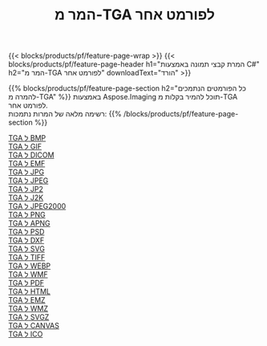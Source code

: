 ﻿---
title: המר מ-TGA לפורמט אחר 
weight: 3920
url: /he/java/conversion/from/tga 
lang: he
langdirlevel: 2
locales: zh-hans,ja,it,ru,de,es,fr,nl,id,lt,pl,pt,vi,tr,ko,zh-hant,ar,hi,th,sv,cs,uk,he
description: באמצעות Aspose.Imaging תוכל להמיר בקלות מ-TGA לפורמט אחר
---

{{< blocks/products/pf/feature-page-wrap >}}
{{< blocks/products/pf/feature-page-header h1="המרת קבצי תמונה באמצעות C#" h2="המר מ-TGA לפורמט אחר" downloadText="הורד" >}}


{{% blocks/products/pf/feature-page-section  h2="כל הפורמטים הנתמכים להמרה מ-TGA" %}}
באמצעות Aspose.Imaging תוכל להמיר בקלות מ-TGA לפורמט אחר.
<br/>
רשימה מלאה של המרות נתמכות:
{{% /blocks/products/pf/feature-page-section %}}
<div class="container-fluid productfamilypage bg-gray">
    <div class="convertypes bg-gray agp-content section">
        <div class="container">
		<div class="row other-converters">
		    <div class='col-md-2 other-converter remove-lp remove-rp'><a href="/imaging/he/java/conversion/tga-to-bmp" >TGA ל BMP</a></div><div class='col-md-2 other-converter remove-lp remove-rp'><a href="/imaging/he/java/conversion/tga-to-gif" >TGA ל GIF</a></div><div class='col-md-2 other-converter remove-lp remove-rp'><a href="/imaging/he/java/conversion/tga-to-dicom" >TGA ל DICOM</a></div><div class='col-md-2 other-converter remove-lp remove-rp'><a href="/imaging/he/java/conversion/tga-to-emf" >TGA ל EMF</a></div><div class='col-md-2 other-converter remove-lp remove-rp'><a href="/imaging/he/java/conversion/tga-to-jpg" >TGA ל JPG</a></div><div class='col-md-2 other-converter remove-lp remove-rp'><a href="/imaging/he/java/conversion/tga-to-jpeg" >TGA ל JPEG</a></div><div class='col-md-2 other-converter remove-lp remove-rp'><a href="/imaging/he/java/conversion/tga-to-jp2" >TGA ל JP2</a></div><div class='col-md-2 other-converter remove-lp remove-rp'><a href="/imaging/he/java/conversion/tga-to-j2k" >TGA ל J2K</a></div><div class='col-md-2 other-converter remove-lp remove-rp'><a href="/imaging/he/java/conversion/tga-to-jpeg2000" >TGA ל JPEG2000</a></div><div class='col-md-2 other-converter remove-lp remove-rp'><a href="/imaging/he/java/conversion/tga-to-png" >TGA ל PNG</a></div><div class='col-md-2 other-converter remove-lp remove-rp'><a href="/imaging/he/java/conversion/tga-to-apng" >TGA ל APNG</a></div><div class='col-md-2 other-converter remove-lp remove-rp'><a href="/imaging/he/java/conversion/tga-to-psd" >TGA ל PSD</a></div><div class='col-md-2 other-converter remove-lp remove-rp'><a href="/imaging/he/java/conversion/tga-to-dxf" >TGA ל DXF</a></div><div class='col-md-2 other-converter remove-lp remove-rp'><a href="/imaging/he/java/conversion/tga-to-svg" >TGA ל SVG</a></div><div class='col-md-2 other-converter remove-lp remove-rp'><a href="/imaging/he/java/conversion/tga-to-tiff" >TGA ל TIFF</a></div><div class='col-md-2 other-converter remove-lp remove-rp'><a href="/imaging/he/java/conversion/tga-to-webp" >TGA ל WEBP</a></div><div class='col-md-2 other-converter remove-lp remove-rp'><a href="/imaging/he/java/conversion/tga-to-wmf" >TGA ל WMF</a></div><div class='col-md-2 other-converter remove-lp remove-rp'><a href="/imaging/he/java/conversion/tga-to-pdf" >TGA ל PDF</a></div><div class='col-md-2 other-converter remove-lp remove-rp'><a href="/imaging/he/java/conversion/tga-to-html" >TGA ל HTML</a></div><div class='col-md-2 other-converter remove-lp remove-rp'><a href="/imaging/he/java/conversion/tga-to-emz" >TGA ל EMZ</a></div><div class='col-md-2 other-converter remove-lp remove-rp'><a href="/imaging/he/java/conversion/tga-to-wmz" >TGA ל WMZ</a></div><div class='col-md-2 other-converter remove-lp remove-rp'><a href="/imaging/he/java/conversion/tga-to-svgz" >TGA ל SVGZ</a></div><div class='col-md-2 other-converter remove-lp remove-rp'><a href="/imaging/he/java/conversion/tga-to-canvas" >TGA ל CANVAS</a></div><div class='col-md-2 other-converter remove-lp remove-rp'><a href="/imaging/he/java/conversion/tga-to-ico" >TGA ל ICO</a></div>
                </div>
        </div>
    </div>
</div>
<br/>

